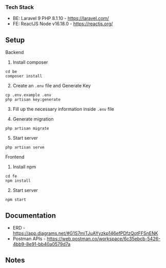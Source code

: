### Tech Stack

- BE: Laravel 9 PHP 8.1.10 - https://laravel.com/
- FE: ReactJS Node v16.18.0 - https://reactjs.org/

## Setup

Backend
1. Install composer
```
cd be
composer install
```

2. Create an `.env` file and Generate Key

```
cp .env.example .env
php artisan key:generate
```

3. Fill up the necessary information inside `.env` file

4. Generate migration 
```
php artisan migrate
```

5. Start server
```
php artisan serve
```

Frontend
1. Install npm
```
cd fe
npm install
```

2. Start server
```
npm start
```

## Documentation

- ERD - https://app.diagrams.net/#G1S7miTJuAYyzkp146efPDfzQotFFSnENK
- Postman APIs - https://web.postman.co/workspace/6c35ebcb-5426-4bb9-8e91-bb40a0579d7a

## Notes


